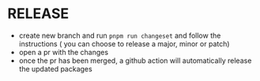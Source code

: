 # RELEASE

- create new branch and run `pnpm run changeset` and follow the instructions ( you can choose to release a major, minor or patch)
- open a pr with the changes
- once the pr has been merged, a github action will automatically release the updated packages